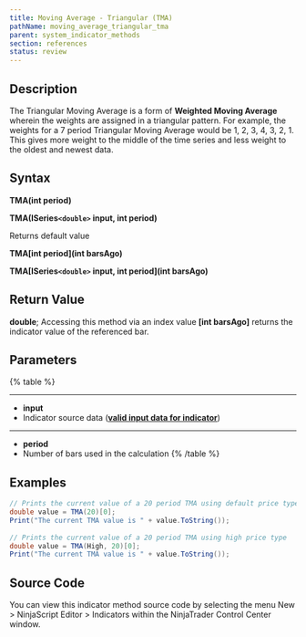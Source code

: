 ```yaml
---
title: Moving Average - Triangular (TMA)
pathName: moving_average_triangular_tma
parent: system_indicator_methods
section: references
status: review
---
```


## Description

The Triangular Moving Average is a form of **Weighted Moving Average** wherein the weights are assigned in a triangular pattern. For example, the weights for a 7 period Triangular Moving Average would be 1, 2, 3, 4, 3, 2, 1. This gives more weight to the middle of the time series and less weight to the oldest and newest data.

## Syntax

**TMA(int period)**  

**TMA(ISeries`<double>` input, int period)**

Returns default value  

**TMA[int period](int barsAgo)**  

**TMA[ISeries`<double>` input, int period](int barsAgo)**

## Return Value

**double**; Accessing this method via an index value **[int barsAgo]** returns the indicator value of the referenced bar.

## Parameters

{% table %}

---

* **input**
* Indicator source data ([**valid input data for indicator**](valid_input_data_for_indicator.md))

---

* **period**
* Number of bars used in the calculation
{% /table %}

## Examples

```csharp
// Prints the current value of a 20 period TMA using default price type
double value = TMA(20)[0];
Print("The current TMA value is " + value.ToString());
  
// Prints the current value of a 20 period TMA using high price type
double value = TMA(High, 20)[0];
Print("The current TMA value is " + value.ToString());
```

## Source Code

You can view this indicator method source code by selecting the menu New > NinjaScript Editor > Indicators within the NinjaTrader Control Center window.
